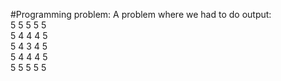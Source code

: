 #Programming problem:
A problem where we had to do output:  
5 5 5 5 5  
5 4 4 4 5  
5 4 3 4 5  
5 4 4 4 5  
5 5 5 5 5
